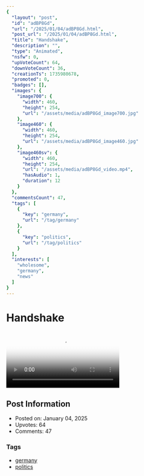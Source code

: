```yaml
---
{
  "layout": "post",
  "id": "adBP8Gd",
  "url": "/2025/01/04/adBP8Gd.html",
  "post_url": "/2025/01/04/adBP8Gd.html",
  "title": "Handshake",
  "description": "",
  "type": "Animated",
  "nsfw": 0,
  "upVoteCount": 64,
  "downVoteCount": 36,
  "creationTs": 1735980678,
  "promoted": 0,
  "badges": [],
  "images": {
    "image700": {
      "width": 460,
      "height": 254,
      "url": "/assets/media/adBP8Gd_image700.jpg"
    },
    "image460": {
      "width": 460,
      "height": 254,
      "url": "/assets/media/adBP8Gd_image460.jpg"
    },
    "image460sv": {
      "width": 460,
      "height": 254,
      "url": "/assets/media/adBP8Gd_video.mp4",
      "hasAudio": 1,
      "duration": 12
    }
  },
  "commentsCount": 47,
  "tags": [
    {
      "key": "germany",
      "url": "/tag/germany"
    },
    {
      "key": "politics",
      "url": "/tag/politics"
    }
  ],
  "interests": [
    "wholesome",
    "germany",
    "news"
  ]
}
---
```


# Handshake

<video controls playsinline loop poster="/assets/media/adBP8Gd_image460.jpg">
  <source src="/assets/media/adBP8Gd_video.mp4" type="video/mp4">
  Your browser does not support the video tag.
</video>

## Post Information

- Posted on: January 04, 2025
- Upvotes: 64
- Comments: 47

### Tags

- [germany](/tag/germany)
- [politics](/tag/politics)
